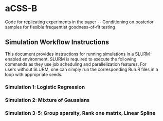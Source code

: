 # aCSS-B
Code for replicating experiments in the paper -- Conditioning on posterior samples for flexible frequentist goodness-of-fit testing

## Simulation Workflow Instructions
This document provides instructions for running simulations in a SLURM-enabled environment. SLURM is required to execute the following commands as they use job scheduling and parallelization features. For users without SLURM, one can simply run the corresponding Run.R files in a loop with appropriate seeds. 

### Simulation 1: Logistic Regression


### Simulation 2: Mixture of Gaussians


### Simulation 3-5: Group sparsity, Rank one matrix, Linear Spline



